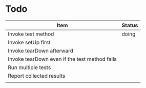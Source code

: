Todo
==========

| Item                                          | Status |
|-----------------------------------------------|--------|
| Invoke test method                            | doing  |
| Invoke setUp first                            |        |
| Invoke tearDown afterward                     |        |
| Invoke tearDown even if the test method fails |        |
| Run multiple tests                            |        |
| Report collected results                      |        |
|                                               |        |